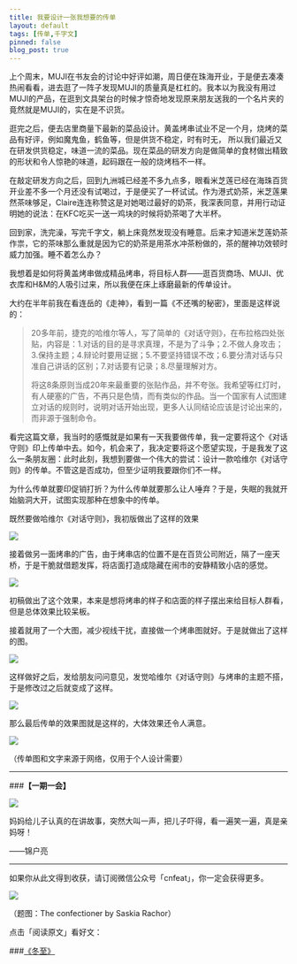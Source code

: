 ```yaml
---
title: 我要设计一张我想要的传单
layout: default
tags: [传单,千字文]
pinned: false
blog_post: true
---
```


上个周末，MUJI在书友会的讨论中好评如潮，周日便在珠海开业，于是便去凑凑热闹看看，进去逛了一阵子发现MUJI的质量真是杠杠的。我本以为我没有用过MUJI的产品，在逛到文具架台的时候才惊奇地发现原来朋友送我的一个名片夹的竟然就是MUJI的，实在是不识货。

逛完之后，便去店里商量下最新的菜品设计。黄盖烤串试业不足一个月，烧烤的菜品有好评，例如魔鬼鱼，鹤鱼等，但是供货不稳定，时有时无， 所以我们最近又在研发供货稳定，味道一流的菜品。现在菜品的研发方向是做简单的食材做出精致的形状和令人惊艳的味道，起码跟在一般的烧烤档不一样。

在敲定研发方向之后，回到九洲城已经差不多九点多，眼看米芝莲已经在海珠百货开业差不多一个月还没有试喝过，于是便买了一杯试试。作为港式奶茶，米芝莲果然茶味够足，Claire连连称赞这是对她喝过最好的奶茶，我深表同意，并用行动证明她的说法：在KFC吃买一送一鸡块的时候将奶茶喝了大半杯。

回到家，洗完澡，写完千字文，躺上床竟然发现没有睡意。后来才知道米芝莲奶茶作祟，它的茶味那么重就是因为它的奶茶是用茶水冲茶粉做的，茶的醒神功效顿时威力加强。睡不着怎么办？

我想着是如何将黄盖烤串做成精品烤串，将目标人群——逛百货商场、MUJI、优衣库和H&M的人吸引过来，所以我便在床上琢磨最新的传单设计。

大约在半年前我在看连岳的《走神》，看到一篇《不还嘴的秘密》，里面是这样说的：

>20多年前，捷克的哈维尔等人，写了简单的《对话守则》，在布拉格四处张贴，内容是：1.对话的目的是寻求真理，不是为了斗争；2.不做人身攻击；3.保持主题；4.辩论时要用证据；5.不要坚持错误不改；6.要分清对话与只准自己讲话的区别；7.对话要有记录；8.尽量理解对方。
>
>将这8条原则当成20年来最重要的张贴作品，并不夸张。我希望等红灯时，有人硬塞的广告，不再只是色情，而有类似的作品。当一个国家有人试图建立对话的规则时，说明对话开始出现，更多人认同结论应该是讨论出来的，而非源于强制命令。

看完这篇文章，我当时的感慨就是如果有一天我要做传单，我一定要将这个《对话守则》印上传单中去。如今，机会来了，我决定要将这个愿望实现，于是我发了这么一条朋友圈：此时此刻，我想到要做一个伟大的尝试：设计一款哈维尔《对话守则》的传单。不管这是否成功，但至少证明我要跟你们不一样。 

为什么传单就要印促销打折？为什么传单就要那么让人唾弃？于是，失眠的我就开始脑洞大开，试图实现那种在想象中的传单。

既然要做哈维尔《对话守则》，我初版做出了这样的效果

![](http://cnfeat.qiniudn.com/haweier.jpg)

接着做另一面烤串的广告，由于烤串店的位置不是在百货公司附近，隔了一座天桥，于是干脆就借题发挥，将店面打造成隐藏在闹市的安静精致小店的感觉。

![](http://cnfeat.qiniudn.com/huanggai6.JPG)

初稿做出了这个效果，本来是想将烤串的样子和店面的样子摆出来给目标人群看，但是总体效果比较呆板。

接着就用了一个大图，减少视线干扰，直接做一个烤串图就好。于是就做出了这样的图。

![](http://cnfeat.qiniudn.com/huanggai5.JPG)

这样做好之后，发给朋友问问意见，发觉哈维尔《对话守则》与烤串的主题不搭，于是修改过之后就变成了这样。

![](http://cnfeat.qiniudn.com/huangai4.JPG)

那么最后传单的效果图就是这样的，大体效果还令人满意。

![](http://cnfeat.qiniudn.com/huangai9.jpg)

（传单图和文字来源于网络，仅用于个人设计需要）

---

###**【一期一会】**

![](http://img3.douban.com/view/status/raw/public/c47d04c6ca2e5cf.jpg)

妈妈给儿子认真的在讲故事，突然大叫一声，把儿子吓得，看一遍笑一遍，真是亲妈呀！

——锦户亮

----

如果你从此文得到收获，请订阅微信公众号「cnfeat」，你一定会获得更多。

![](http://7d9mjz.com1.z0.glb.clouddn.com/2014-12-15.jpg)

（题图：The confectioner by Saskia Rachor）

点击「阅读原文」看好文：

###[《冬至》](http://iwenqing.blog.163.com/blog/static/143014422014112285231674)





